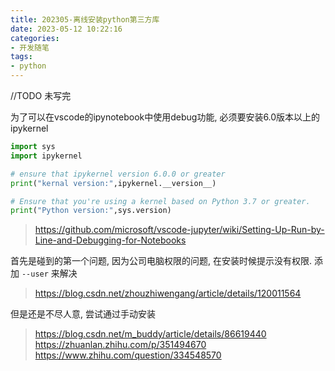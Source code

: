 ```yaml
---
title: 202305-离线安装python第三方库
date: 2023-05-12 10:22:16
categories:
- 开发随笔
tags: 
- python
---
```


//TODO 未写完

为了可以在vscode的ipynotebook中使用debug功能, 必须要安装6.0版本以上的ipykernel

```python
import sys
import ipykernel

# ensure that ipykernel version 6.0.0 or greater
print("kernal version:",ipykernel.__version__)

# Ensure that you're using a kernel based on Python 3.7 or greater.	
print("Python version:",sys.version)	
```

> https://github.com/microsoft/vscode-jupyter/wiki/Setting-Up-Run-by-Line-and-Debugging-for-Notebooks


首先是碰到的第一个问题, 因为公司电脑权限的问题, 在安装时候提示没有权限. 添加 `--user` 来解决
> https://blog.csdn.net/zhouzhiwengang/article/details/120011564

但是还是不尽人意, 尝试通过手动安装
> https://blog.csdn.net/m_buddy/article/details/86619440
> https://zhuanlan.zhihu.com/p/351494670
> https://www.zhihu.com/question/334548570
